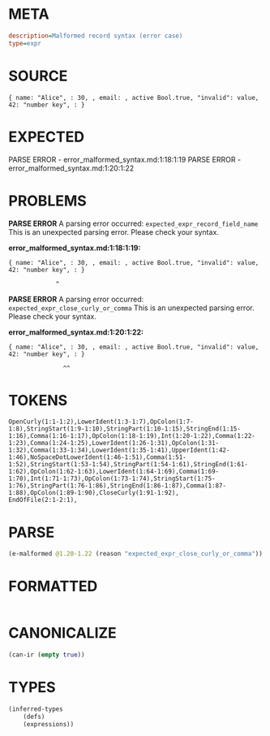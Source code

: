 # META
~~~ini
description=Malformed record syntax (error case)
type=expr
~~~
# SOURCE
~~~roc
{ name: "Alice", : 30, , email: , active Bool.true, "invalid": value, 42: "number key", : }
~~~
# EXPECTED
PARSE ERROR - error_malformed_syntax.md:1:18:1:19
PARSE ERROR - error_malformed_syntax.md:1:20:1:22
# PROBLEMS
**PARSE ERROR**
A parsing error occurred: `expected_expr_record_field_name`
This is an unexpected parsing error. Please check your syntax.

**error_malformed_syntax.md:1:18:1:19:**
```roc
{ name: "Alice", : 30, , email: , active Bool.true, "invalid": value, 42: "number key", : }
```
                 ^


**PARSE ERROR**
A parsing error occurred: `expected_expr_close_curly_or_comma`
This is an unexpected parsing error. Please check your syntax.

**error_malformed_syntax.md:1:20:1:22:**
```roc
{ name: "Alice", : 30, , email: , active Bool.true, "invalid": value, 42: "number key", : }
```
                   ^^


# TOKENS
~~~zig
OpenCurly(1:1-1:2),LowerIdent(1:3-1:7),OpColon(1:7-1:8),StringStart(1:9-1:10),StringPart(1:10-1:15),StringEnd(1:15-1:16),Comma(1:16-1:17),OpColon(1:18-1:19),Int(1:20-1:22),Comma(1:22-1:23),Comma(1:24-1:25),LowerIdent(1:26-1:31),OpColon(1:31-1:32),Comma(1:33-1:34),LowerIdent(1:35-1:41),UpperIdent(1:42-1:46),NoSpaceDotLowerIdent(1:46-1:51),Comma(1:51-1:52),StringStart(1:53-1:54),StringPart(1:54-1:61),StringEnd(1:61-1:62),OpColon(1:62-1:63),LowerIdent(1:64-1:69),Comma(1:69-1:70),Int(1:71-1:73),OpColon(1:73-1:74),StringStart(1:75-1:76),StringPart(1:76-1:86),StringEnd(1:86-1:87),Comma(1:87-1:88),OpColon(1:89-1:90),CloseCurly(1:91-1:92),
EndOfFile(2:1-2:1),
~~~
# PARSE
~~~clojure
(e-malformed @1.20-1.22 (reason "expected_expr_close_curly_or_comma"))
~~~
# FORMATTED
~~~roc

~~~
# CANONICALIZE
~~~clojure
(can-ir (empty true))
~~~
# TYPES
~~~clojure
(inferred-types
	(defs)
	(expressions))
~~~
